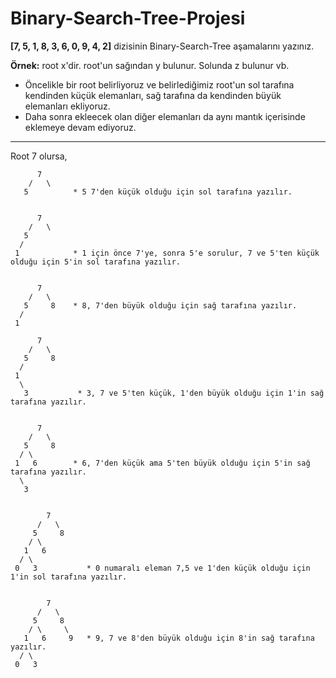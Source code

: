 # Binary-Search-Tree-Projesi

**[7, 5, 1, 8, 3, 6, 0, 9, 4, 2]** dizisinin Binary-Search-Tree aşamalarını yazınız.

**Örnek:** root x'dir. root'un sağından y bulunur. Solunda z bulunur vb.

  - Öncelikle bir root belirliyoruz ve belirlediğimiz root'un sol tarafına kendinden küçük elemanları, sağ tarafına da kendinden büyük elemanları ekliyoruz.
  - Daha sonra ekleecek olan diğer elemanları da aynı mantık içerisinde eklemeye devam ediyoruz.
  
  ***
  
  Root 7 olursa,
  
          7
        /   \
       5          * 5 7'den küçük olduğu için sol tarafına yazılır.
       
       
          7
        /   \
       5      
      /      
     1            * 1 için önce 7'ye, sonra 5'e sorulur, 7 ve 5'ten küçük olduğu için 5'in sol tarafına yazılır.
     
     
          7
        /   \
       5     8    * 8, 7'den büyük olduğu için sağ tarafına yazılır.
      /      
     1        
     
          7
        /   \
       5     8
      /      
     1       
      \
       3           * 3, 7 ve 5'ten küçük, 1'den büyük olduğu için 1'in sağ tarafına yazılır.
       
       
          7
        /   \
       5     8
      / \      
     1   6        * 6, 7'den küçük ama 5'ten büyük olduğu için 5'in sağ tarafına yazılır.
      \
       3
       
       
            7
          /   \
         5     8
        / \     
       1   6      
      / \
     0   3           * 0 numaralı eleman 7,5 ve 1'den küçük olduğu için 1'in sol tarafına yazılır.
   
   
            7
          /   \
         5     8
        / \     \
       1   6     9   * 9, 7 ve 8'den büyük olduğu için 8'in sağ tarafına yazılır.
      / \
     0   3
       
       
       
       
       
